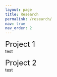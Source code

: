 ```yaml
---
layout: page
title: Research
permalink: /research/
nav: true
nav_order: 2
---
```


<font size="5">Project 1</font><br>
test

<font size="5">Project 2</font><br>
test